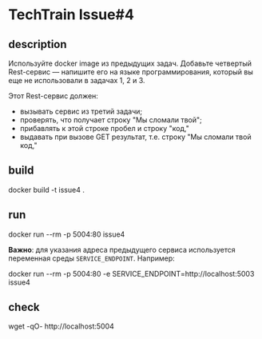 # TechTrain Issue#4

## description

Используйте docker image из предыдущих задач. Добавьте четвертый Rest-сервис — напишите его на языке программирования, который вы еще не использовали в задачах 1, 2 и 3.

Этот Rest-сервис должен:
* вызывать сервис из третий задачи;
* проверять, что получает строку "Мы сломали твой";
* прибавлять к этой строке пробел и строку "код,"
* выдавать при вызове GET результат, т.е. строку "Мы сломали твой код,"

## build

docker build -t issue4 .

## run

docker run --rm -p 5004:80 issue4

**Важно**: для указания адреса предыдущего сервиса используется переменная среды `SERVICE_ENDPOINT`. Например:

docker run --rm -p 5004:80 -e SERVICE_ENDPOINT=http://localhost:5003 issue4

## check

wget -qO- http://localhost:5004
